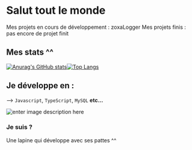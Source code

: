 # Salut tout le monde
Mes projets en cours de développement : zoxaLogger
Mes projets finis : pas encore de projet finit

## Mes stats ^^
[![Anurag's GitHub stats](https://github-readme-stats.vercel.app/api?username=zoxaDev&show_icons=true&theme=algolia)](https://github.com/anuraghazra/github-readme-stats)[![Top Langs](https://github-readme-stats.vercel.app/api/top-langs/?username=zoxaDev&theme=algolia)](https://github.com/anuraghazra/github-readme-stats)


## Je développe en :
--> `Javascript`, `TypeScript`, `MySQL` **etc...**

![enter image description here](https://encrypted-tbn0.gstatic.com/images?q=tbn:ANd9GcRsHY5iJAwbj1CK1RSjTa8XwWuy89XoTtcSwg&usqp=CAU)

### Je suis ?
Une lapine qui développe avec ses pattes ^^
